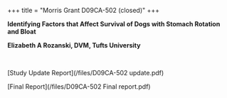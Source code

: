 +++
title = "Morris Grant D09CA-502 (closed)"
+++

**Identifying Factors that Affect Survival of Dogs with Stomach Rotation
and Bloat**

**Elizabeth A Rozanski, DVM, Tufts University**

 

[Study Update
Report](/files/D09CA-502 update.pdf)

[Final
Report](/files/D09CA-502 Final report.pdf)
